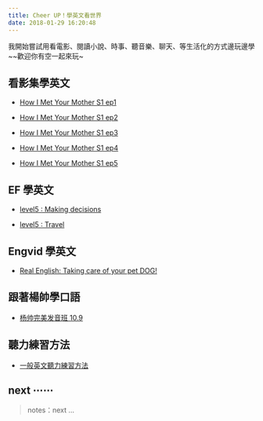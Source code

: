 ```yaml
---
title: Cheer UP！學英文看世界
date: 2018-01-29 16:20:48
---
```


我開始嘗試用看電影、閱讀小說、時事、聽音樂、聊天、等生活化的方式邊玩邊學~~歡迎你有空一起來玩~

## 看影集學英文

- [How I Met Your Mother S1 ep1][h1]

- [How I Met Your Mother S1 ep2][h2]

- [How I Met Your Mother S1 ep3][h3]

- [How I Met Your Mother S1 ep4][h4]

- [How I Met Your Mother S1 ep5][h5]

[h1]: http://cindylearnenglish.blogspot.tw/2015/03/how-i-met-your-mother-s1-ep1.html
[h2]: http://cindylearnenglish.blogspot.tw/2015/03/how-i-met-your-mother-s1-ep2.html
[h3]: http://cindylearnenglish.blogspot.tw/2015/04/how-i-met-your-mother-s1-ep3.html
[h4]: http://cindylearnenglish.blogspot.tw/2015/04/how-i-met-your-mother-s1-ep4.html
[h5]: http://cindylearnenglish.blogspot.tw/2015/08/how-i-met-your-mother-s1-ep5.html

## EF 學英文

- [level5 : Making decisions][f1]

- [level5 : Travel][f2]

[f1]: /2017/06/19/ef-l5u2-Making-Decisions/
[f2]: /2017/06/14/ef-l5u1-Travel/

## Engvid 學英文

- [Real English: Taking care of your pet DOG!][v1]

[v1]: /2017/11/02/engvid-Taking-care-of-your-pet/

## 跟著楊帥學口語

- [杨帅完美发音班 10.9][s1]

[s1]: /2017/12/03/ielts-speaking-yangshuai-1/

## 聽力練習方法

- [一般英文聽力練習方法][l1]

[l1]: /2018/01/28/english-listening-cindy-duoyi/


[0]: /ielts

## next ⋯⋯

> notes：next ...
